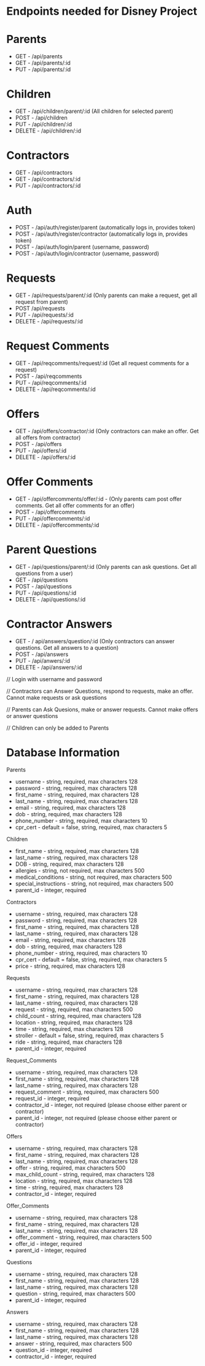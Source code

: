 # Endpoints needed for Disney Project

# Parents
- GET - /api/parents
- GET - /api/parents/:id
- PUT - /api/parents/:id

# Children
- GET - /api/children/parent/:id (All children for selected parent)
- POST - /api/children
- PUT - /api/children/:id
- DELETE - /api/children/:id

# Contractors
- GET - /api/contractors
- GET - /api/contractors/:id 
- PUT - /api/contractors/:id

# Auth
- POST - /api/auth/register/parent (automatically logs in, provides token)
- POST - /api/auth/register/contractor (automatically logs in, provides token)
- POST - /api/auth/login/parent (username, password)
- POST - /api/auth/login/contractor (username, password)

# Requests
- GET - /api/requests/parent/:id (Only parents can make a request, get all request from parent)
- POST /api/requests
- PUT - /api/requests/:id
- DELETE - /api/requests/:id

# Request Comments
- GET - /api/reqcomments/request/:id (Get all request comments for a request)
- POST - /api/reqcomments
- PUT - /api/reqcomments/:id
- DELETE - /api/reqcomments/:id

# Offers
- GET - /api/offers/contractor/:id (Only contractors can make an offer. Get all offers from contractor)
- POST - /api/offers
- PUT - /api/offers/:id
- DELETE - /api/offers/:id

# Offer Comments
- GET - /api/offercomments/offer/:id - (Only parents cam post offer comments. Get all offer comments for an offer)
- POST - /api/offercomments
- PUT - /api/offercomments/:id
- DELETE - /api/offercomments/:id

# Parent Questions 
- GET - /api/questions/parent/:id (Only parents can ask questions. Get all questions from a user) 
- GET - /api/questions
- POST - /api/questions 
- PUT - /api/questions/:id 
- DELETE - /api/questions/:id 

# Contractor Answers
- GET - / api/answers/question/:id (Only contractors can answer questions. Get all answers to a question)
- POST - /api/answers 
- PUT - /api/anwers/:id 
- DELETE - /api/answers/:id 

// Login with username and password

// Contractors can Answer Questions, respond to requests, make an offer. Cannot make requests or ask questions

// Parents can Ask Quesions, make or answer requests. Cannot make offers or answer questions

// Children can only be added to Parents

# Database Information

Parents
- username - string, required, max characters 128
- password - string, required, max characters 128
- first_name - string, required, max characters 128
- last_name - string, required, max characters 128
- email - string, required, max characters 128
- dob - string, required, max characters 128
- phone_number - string, required, max characters 10
- cpr_cert - default = false, string, required, max characters 5

Children
- first_name - string, required, max characters 128
- last_name - string, required, max characters 128
- DOB - string, required, max characters 128
- allergies - string, not required, max characters 500
- medical_conditions - string, not required, max characters 500
- special_instructions - string, not required, max characters 500
- parent_id - integer, required

Contractors
- username - string, required, max characters 128
- password - string, required, max characters 128
- first_name - string, required, max characters 128
- last_name - string, required, max characters 128
- email - string, required, max characters 128
- dob - string, required, max characters 128
- phone_number - string, required, max characters 10
- cpr_cert - default = false, string, required, max characters 5
- price - string, required, max characters 128

Requests
- username - string, required, max characters 128
- first_name - string, required, max characters 128
- last_name - string, required, max characters 128
- request - string, required, max characters 500
- child_count - string, required, max characters 128
- location - string, required, max characters 128
- time - string, required, max characters 128
- stroller - default = false, string, required, max characters 5
- ride - string, required, max characters 128
- parent_id - integer, required

Request_Comments
- username - string, required, max characters 128
- first_name - string, required, max characters 128
- last_name - string, required, max characters 128
- request_comment - string, required, max characters 500
- request_id - integer, required
- contractor_id - integer, not required (please choose either parent or contractor)
- parent_id - integer, not required (please choose either parent or contractor)

Offers
- username - string, required, max characters 128
- first_name - string, required, max characters 128
- last_name - string, required, max characters 128
- offer - string, required, max characters 500
- max_child_count - string, required, max characters 128
- location - string, required, max characters 128
- time - string, required, max characters 128
- contractor_id - integer, required

Offer_Comments
- username - string, required, max characters 128
- first_name - string, required, max characters 128
- last_name - string, required, max characters 128
- offer_comment - string, required, max characters 500
- offer_id - integer, required
- parent_id - integer, required

Questions
- username - string, required, max characters 128
- first_name - string, required, max characters 128
- last_name - string, required, max characters 128
- question - string, required, max characters 500
- parent_id - integer, required

Answers
- username - string, required, max characters 128
- first_name - string, required, max characters 128
- last_name - string, required, max characters 128
- answer - string, required, max characters 500
- question_id - integer, required
- contractor_id - integer, required
